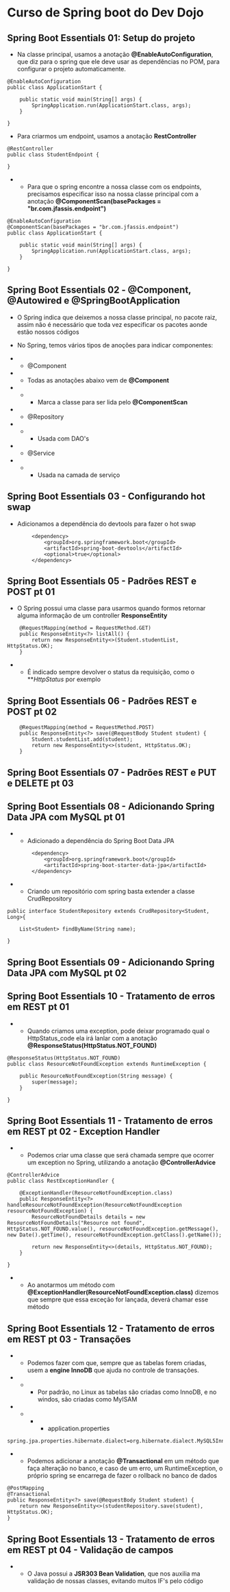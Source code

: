 # Curso de Spring boot do Dev Dojo

## Spring Boot Essentials 01: Setup do projeto

- Na classe principal, usamos a anotação **@EnableAutoConfiguration**, que diz para o spring que ele deve usar as dependências no POM, para configurar o projeto automaticamente.

```
@EnableAutoConfiguration
public class ApplicationStart {

	public static void main(String[] args) {
		SpringApplication.run(ApplicationStart.class, args);
	}
	
}

```
- Para criarmos um endpoint, usamos a anotação **RestController**

```
@RestController
public class StudentEndpoint {

}
```

- - Para que o spring encontre a nossa classe com os endpoints, precisamos especificar isso na nossa classe principal com a anotação **@ComponentScan(basePackages = "br.com.jfassis.endpoint")**

```
@EnableAutoConfiguration
@ComponentScan(basePackages = "br.com.jfassis.endpoint")
public class ApplicationStart {

	public static void main(String[] args) {
		SpringApplication.run(ApplicationStart.class, args);
	}
	
}
```
## Spring Boot Essentials 02 - @Component, @Autowired e @SpringBootApplication

- O Spring indica que deixemos a nossa classe principal, no pacote raiz, assim não é necessário que toda vez especificar os pacotes aonde estão nossos códigos

- No Spring, temos vários tipos de anoções para indicar componentes:
- - @Component
- - Todas as anotações abaixo vem de **@Component**
- - - Marca a classe para ser lida pelo **@ComponentScan**
- - @Repository
- - - Usada com DAO's
- - @Service
- - - Usada na camada de serviço

## Spring Boot Essentials 03 - Configurando hot swap

- Adicionamos a dependência do devtools para fazer o hot swap

```
		<dependency>
			<groupId>org.springframework.boot</groupId>
			<artifactId>spring-boot-devtools</artifactId>
			<optional>true</optional>
		</dependency>
```

## Spring Boot Essentials 05 - Padrões REST e POST pt 01

- O Spring possui uma classe para usarmos quando formos retornar alguma informação de um controller **ResponseEntity**

```
	@RequestMapping(method = RequestMethod.GET)
	public ResponseEntity<?> listAll() {
		return new ResponseEntity<>(Student.studentList, HttpStatus.OK);
	}
```

- - É indicado sempre devolver o status da requisição, como o ***HttpStatus* por exemplo

## Spring Boot Essentials 06 - Padrões REST e POST pt 02

```
	@RequestMapping(method = RequestMethod.POST)
	public ResponseEntity<?> save(@RequestBody Student student) {
		Student.studentList.add(student);
		return new ResponseEntity<>(student, HttpStatus.OK);
	}
```

## Spring Boot Essentials 07 - Padrões REST e PUT e DELETE pt 03

## Spring Boot Essentials 08 - Adicionando Spring Data JPA com MySQL pt 01

- - Adicionado a dependência do Spring Boot Data JPA
```
		<dependency>
			<groupId>org.springframework.boot</groupId>
			<artifactId>spring-boot-starter-data-jpa</artifactId>
		</dependency>	
```

- - Criando um repositório com spring basta extender a classe CrudRepository

```
public interface StudentRepository extends CrudRepository<Student, Long>{
	
	List<Student> findByName(String name);
	
}
```

## Spring Boot Essentials 09 - Adicionando Spring Data JPA com MySQL pt 02

## Spring Boot Essentials 10 - Tratamento de erros em REST pt 01

- - Quando criamos uma exception, pode deixar programado qual o HttpStatus_code ela irá lanlar com a anotação **@ResponseStatus(HttpStatus.NOT_FOUND)**
```
@ResponseStatus(HttpStatus.NOT_FOUND)
public class ResourceNotFoundException extends RuntimeException {

	public ResourceNotFoundException(String message) {
		super(message);
	}
	
}

```

## Spring Boot Essentials 11 - Tratamento de erros em REST pt 02 - Exception Handler

- - Podemos criar uma classe que será chamada sempre que ocorrer um exception no Spring, utilizando a anotação **@ControllerAdvice**
```
@ControllerAdvice
public class RestExceptionHandler {
	
	@ExceptionHandler(ResourceNotFoundException.class)
	public ResponseEntity<?> handleResourceNotFoundException(ResourceNotFoundException resourceNotFoundException) {
		ResourceNotFoundDetails details = new ResourceNotFoundDetails("Resource not found", HttpStatus.NOT_FOUND.value(), resourceNotFoundException.getMessage(), new Date().getTime(), resourceNotFoundException.getClass().getName());
		
		return new ResponseEntity<>(details, HttpStatus.NOT_FOUND);
	}

}

```
- - Ao anotarmos um método com **@ExceptionHandler(ResourceNotFoundException.class)** dizemos que sempre que essa exceção for lançada, deverá chamar esse método

## Spring Boot Essentials 12 - Tratamento de erros em REST pt 03 - Transações

- - Podemos fazer com que, sempre que as tabelas forem criadas, usem a **engine InnoDB** que ajuda no controle de transações.
- - - Por padrão, no Linux as tabelas são criadas como InnoDB, e no windos, são criadas como MyISAM
- - - - application.properties
``` 
spring.jpa.properties.hibernate.dialect=org.hibernate.dialect.MySQL5InnoDBDialect
```

- - Podemos adicionar a anotação **@Transactional** em um método que faça alteração no banco, e caso de um erro, um RuntimeException, o próprio spring se encarrega de fazer o rollback no banco de dados
```
@PostMapping
@Transactional
public ResponseEntity<?> save(@RequestBody Student student) {
	return new ResponseEntity<>(studentRepository.save(student), HttpStatus.OK);
}
```

## Spring Boot Essentials 13 - Tratamento de erros em REST pt 04 - Validação de campos

- - O Java possui a **JSR303 Bean Validation**, que nos auxilia ma validação de nossas classes, evitando muitos IF's pelo código